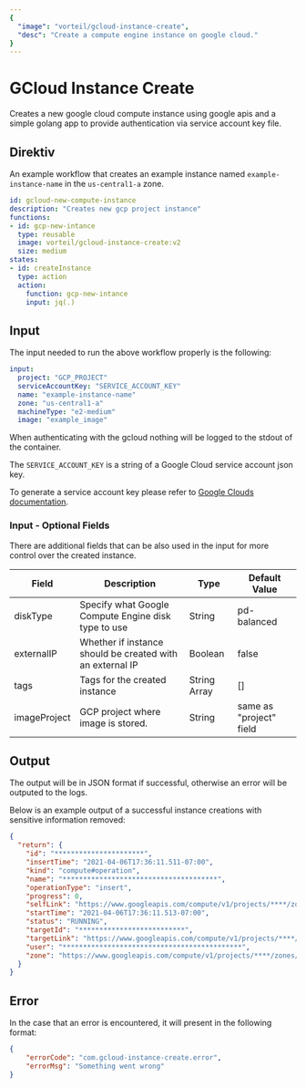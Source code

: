 ```yaml
---
{
  "image": "vorteil/gcloud-instance-create",
  "desc": "Create a compute engine instance on google cloud."
}
---
```

# GCloud Instance Create

Creates a new google cloud compute instance using google apis and a simple golang app to provide authentication via service account key file.

## Direktiv

An example workflow that creates an example instance named `example-instance-name` in the `us-central1-a` zone.

```yaml
id: gcloud-new-compute-instance
description: "Creates new gcp project instance"
functions:
- id: gcp-new-intance
  type: reusable
  image: vorteil/gcloud-instance-create:v2
  size: medium
states:
- id: createInstance
  type: action
  action:
    function: gcp-new-intance
    input: jq(.)
```

## Input

The input needed to run the above workflow properly is the following:

```yaml
input:
  project: "GCP_PROJECT"
  serviceAccountKey: "SERVICE_ACCOUNT_KEY"
  name: "example-instance-name"
  zone: "us-central1-a"
  machineType: "e2-medium"
  image: "example_image"
```

When authenticating with the gcloud nothing will be logged to the stdout of the container.

The `SERVICE_ACCOUNT_KEY` is a string of a Google Cloud service account json key.

To generate a service account key please refer to [Google Clouds documentation](https://cloud.google.com/iam/docs/creating-managing-service-account-keys).

### Input - Optional Fields

There are additional fields that can be also used in the input for more control over the created instance.

| Field        | Description                                               | Type         | Default Value           |
|--------------|-----------------------------------------------------------|--------------|-------------------------|
| diskType     | Specify what Google Compute Engine disk type to use       | String       | pd-balanced             |
| externalIP   | Whether if instance should be created with an external IP | Boolean      | false                   |
| tags         | Tags for the created instance                             | String Array | []                      |
| imageProject | GCP project where image is stored.                        | String       | same as "project" field |


## Output
The output will be in JSON format if successful, otherwise an error will be outputed to the logs.

Below is an example output of a successful instance creations with sensitive information removed:
```json
{
  "return": {
    "id": "**********************",
    "insertTime": "2021-04-06T17:36:11.511-07:00",
    "kind": "compute#operation",
    "name": "**************************************",
    "operationType": "insert",
    "progress": 0,
    "selfLink": "https://www.googleapis.com/compute/v1/projects/****/zones/us-central1-a/operations/******************************",
    "startTime": "2021-04-06T17:36:11.513-07:00",
    "status": "RUNNING",
    "targetId": "**************************",
    "targetLink": "https://www.googleapis.com/compute/v1/projects/****/zones/us-central1-a/instances/********************",
    "user": "********************************************",
    "zone": "https://www.googleapis.com/compute/v1/projects/****/zones/us-central1-a"
  }
}
```

## Error 

In the case that an error is encountered, it will present in the following format:

```json
{
    "errorCode": "com.gcloud-instance-create.error",
    "errorMsg": "Something went wrong"
}
```